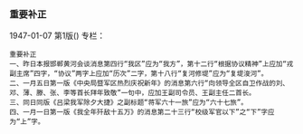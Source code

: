 ### 重要补正

1947-01-07
第1版()
专栏：

    重要补正
    一、昨日本报邯郸黄河会谈消息第四行“我区”应为“我方”，第十二行“根据协议精神”上应加“戎副主席”四字，“协议”两字上应加“历次”二字，第十八行“复河修堤”应为“复堤浚河”。
    二、一月五日第一版《中央局暨军区热烈庆祝新年》的消息第六行“向领导全区自卫作战的刘、邓、薄、滕、张、李等首长拜年致敬”一句中，应加王副司令员、王副主任二首长。
    三、同日同版《吕梁我军除夕大捷》之副标题“蒋军六十一旅”应为“六十七旅”。
    四、一月一日第一版《我全年歼敌十五万》的消息第二十三行“校级军官以下”之“下”字应为“上”字。
